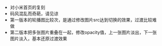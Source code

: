 * 对小米首页的复刻
* 码风混乱而奇葩，请见谅
* 第一版本的轮播图比较次，是通过修改图片src达到切换的效果，过渡比较难做
* 第二版本把多张图片重叠在一起，修改opacity值，上一张图片淡出，下一张图片淡入，基本还原过渡效果
